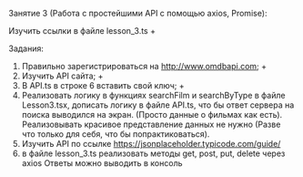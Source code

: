 Занятие 3 (Работа с простейшими API с помощью axios, Promise):

Изучить ссылки в файле lesson_3.ts   +

Задания:
1) Правильно зарегистрироваться на http://www.omdbapi.com;   +
2) Изучить API сайта;                                        +
3) В API.ts в строке 6 вставить свой ключ;                   +
4) Реализовать логику в функциях searchFilm и searchByType в файле Lesson3.tsx, дописать логику в файле API.ts, 
что бы ответ сервера на поиска выводился на экран. (Просто данные о фильмах как есть).
Реализовывать красивое представление данных не нужно (Разве что только для себя, что бы попрактиковаться).
5) Изучить API по ссылке https://jsonplaceholder.typicode.com/guide/
6) в файле lesson_3.ts реализовать методы get, post, put, delete через axios
Ответы можно выводить в консоль 